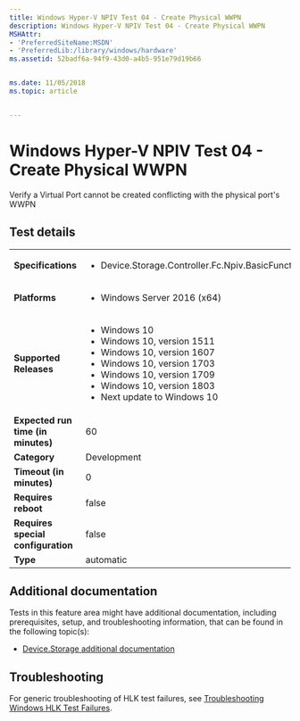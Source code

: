 ```yaml
---
title: Windows Hyper-V NPIV Test 04 - Create Physical WWPN
description: Windows Hyper-V NPIV Test 04 - Create Physical WWPN
MSHAttr:
- 'PreferredSiteName:MSDN'
- 'PreferredLib:/library/windows/hardware'
ms.assetid: 52badf6a-94f9-43d0-a4b5-951e79d19b66


ms.date: 11/05/2018
ms.topic: article


---
```


# <span id="p_hlk_test.54978e00-b079-4468-b531-28e30bc698f7"></span>Windows Hyper-V NPIV Test 04 - Create Physical WWPN


Verify a Virtual Port cannot be created conflicting with the physical port's WWPN

## Test details

|||
|---|---|
| **Specifications**  | <ul><li>Device.Storage.Controller.Fc.Npiv.BasicFunction</li></ul> |  
| **Platforms**   | <ul><li>Windows Server 2016 (x64)</li></ul> |
| **Supported Releases** | <ul><li>Windows 10</li><li>Windows 10, version 1511</li><li>Windows 10, version 1607</li><li>Windows 10, version 1703</li><li>Windows 10, version 1709</li><li>Windows 10, version 1803</li><li>Next update to Windows 10</li></ul> |
|**Expected run time (in minutes)**| 60 |
|**Category**| Development |
|**Timeout (in minutes)**| 0 |
|**Requires reboot**| false |
|**Requires special configuration**| false |
|**Type**| automatic |



## <span id="Additional_documentation"></span><span id="additional_documentation"></span><span id="ADDITIONAL_DOCUMENTATION"></span>Additional documentation


Tests in this feature area might have additional documentation, including prerequisites, setup, and troubleshooting information, that can be found in the following topic(s):

-   [Device.Storage additional documentation](device-storage-additional-documentation.md)

## <span id="Troubleshooting"></span><span id="troubleshooting"></span><span id="TROUBLESHOOTING"></span>Troubleshooting


For generic troubleshooting of HLK test failures, see [Troubleshooting Windows HLK Test Failures](../user/troubleshooting-windows-hlk-test-failures.md).










